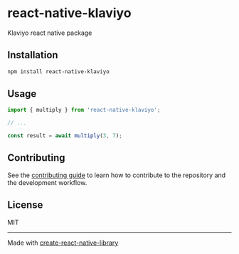 # react-native-klaviyo

Klaviyo react native package

## Installation

```sh
npm install react-native-klaviyo
```

## Usage

```js
import { multiply } from 'react-native-klaviyo';

// ...

const result = await multiply(3, 7);
```

## Contributing

See the [contributing guide](CONTRIBUTING.md) to learn how to contribute to the repository and the development workflow.

## License

MIT

---

Made with [create-react-native-library](https://github.com/callstack/react-native-builder-bob)
